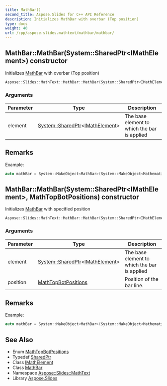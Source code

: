 ```yaml
---
title: MathBar()
second_title: Aspose.Slides for C++ API Reference
description: Initializes MathBar with overbar (Top position)
type: docs
weight: 40
url: /cpp/aspose.slides.mathtext/mathbar/mathbar/
---
```

## MathBar::MathBar(System::SharedPtr\<IMathElement\>) constructor


Initializes [MathBar](../) with overbar (Top position)

```cpp
Aspose::Slides::MathText::MathBar::MathBar(System::SharedPtr<IMathElement> element)
```


### Arguments

| Parameter | Type | Description |
| --- | --- | --- |
| element | [System::SharedPtr](../../../system/sharedptr/)\<[IMathElement](../../imathelement/)\> | The base element to which the bar is applied |
## Remarks



Example: 
```cpp
auto mathBar = System::MakeObject<MathBar>(System::MakeObject<MathematicalText>(u"x"));
```

## MathBar::MathBar(System::SharedPtr\<IMathElement\>, MathTopBotPositions) constructor


Initializes [MathBar](../) with specified position

```cpp
Aspose::Slides::MathText::MathBar::MathBar(System::SharedPtr<IMathElement> element, MathTopBotPositions position)
```


### Arguments

| Parameter | Type | Description |
| --- | --- | --- |
| element | [System::SharedPtr](../../../system/sharedptr/)\<[IMathElement](../../imathelement/)\> | The base element to which the bar is applied |
| position | [MathTopBotPositions](../../mathtopbotpositions/) | Position of the bar line. |
## Remarks



Example: 
```cpp
auto mathBar = System::MakeObject<MathBar>(System::MakeObject<MathematicalText>(u"x"), Aspose::Slides::MathText::MathTopBotPositions::Bottom);
```

## See Also

* Enum [MathTopBotPositions](../mathtopbotpositions/)
* Typedef [SharedPtr](../../system/sharedptr/)
* Class [IMathElement](../imathelement/)
* Class [MathBar](./)
* Namespace [Aspose::Slides::MathText](../)
* Library [Aspose.Slides](../../)